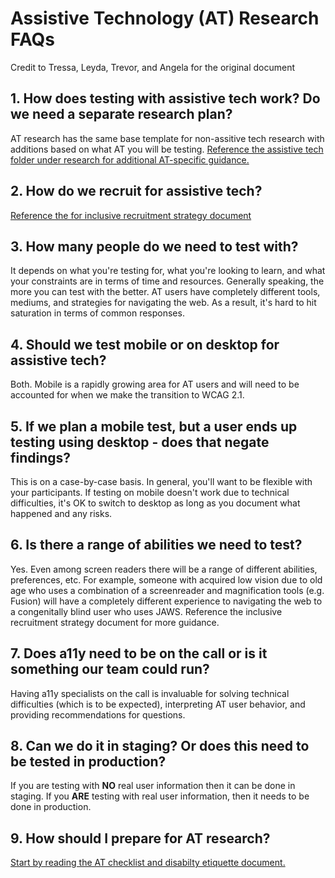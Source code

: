# Assistive Technology (AT) Research FAQs
Credit to Tressa, Leyda, Trevor, and Angela for the original document

## 1. How does testing with assistive tech work? Do we need a separate research plan?

AT research has the same base template for non-assitive tech research with additions based on what AT you will be testing. [Reference the assistive tech folder under research for additional AT-specific guidance.](https://github.com/department-of-veterans-affairs/va.gov-team/tree/master/teams/vsa/accessibility/research/assistive-tech)

## 2. How do we recruit for assistive tech?

[Reference the for inclusive recruitment strategy document](https://github.com/department-of-veterans-affairs/va.gov-team/blob/master/teams/vsa/accessibility/research/recruitment.md)

## 3. How many people do we need to test with?

It depends on what you're testing for, what you're looking to learn, and what your constraints are in terms of time and resources. Generally speaking, the more you can test with the better. AT users have completely different tools, mediums, and strategies for navigating the web. As a result, it's hard to hit saturation in terms of common responses.

## 4. Should we test mobile or on desktop for assistive tech?

Both. Mobile is a rapidly growing area for AT users and will need to be accounted for when we make the transition to WCAG 2.1.

## 5. If we plan a mobile test, but a user ends up testing using desktop - does that negate findings?

This is on a case-by-case basis. In general, you'll want to be flexible with your participants. If testing on mobile doesn't work due to technical difficulties, it's OK to switch to desktop as long as you document what happened and any risks.

## 6. Is there a range of abilities we need to test?

Yes. Even among screen readers there will be a range of different abilities, preferences, etc. For example, someone with acquired low vision due to old age who uses a combination of a screenreader and magnification tools (e.g. Fusion) will have a completely different experience to navigating the web to a congenitally blind user who uses JAWS.
Reference the inclusive recruitment strategy document for more guidance.

## 7. Does a11y need to be on the call or is it something our team could run?

Having a11y specialists on the call is invaluable for solving technical difficulties (which is to be expected), interpreting AT user behavior, and providing recommendations for questions.

## 8. Can we do it in staging? Or does this need to be tested in production?

If you are testing with **NO** real user information then it can be done in staging.
If you **ARE** testing with real user information, then it needs to be done in production. 

## 9. How should I prepare for AT research?
[Start by reading the AT checklist and disabilty etiquette document.](https://github.com/department-of-veterans-affairs/va.gov-team/blob/master/teams/vsa/accessibility/research/assistive-tech/research-checklist.md)





